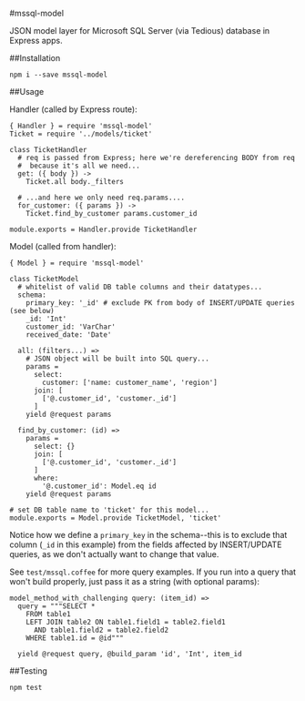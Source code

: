 #mssql-model

JSON model layer for Microsoft SQL Server (via Tedious) database in Express
apps.

##Installation

`npm i --save mssql-model`

##Usage

Handler (called by Express route):
```
{ Handler } = require 'mssql-model'
Ticket = require '../models/ticket'

class TicketHandler
  # req is passed from Express; here we're dereferencing BODY from req
  #  because it's all we need...
  get: ({ body }) ->
    Ticket.all body._filters

  # ...and here we only need req.params....
  for_customer: ({ params }) ->
    Ticket.find_by_customer params.customer_id

module.exports = Handler.provide TicketHandler
```

Model (called from handler):
```
{ Model } = require 'mssql-model'

class TicketModel
  # whitelist of valid DB table columns and their datatypes...
  schema:
    primary_key: '_id' # exclude PK from body of INSERT/UPDATE queries (see below)
    _id: 'Int'
    customer_id: 'VarChar'
    received_date: 'Date'

  all: (filters...) =>
    # JSON object will be built into SQL query...
    params =
      select:
        customer: ['name: customer_name', 'region']
      join: [
        ['@.customer_id', 'customer._id']
      ]
    yield @request params

  find_by_customer: (id) =>
    params =
      select: {}
      join: [
        ['@.customer_id', 'customer._id']
      ]
      where:
        '@.customer_id': Model.eq id
    yield @request params

# set DB table name to 'ticket' for this model...
module.exports = Model.provide TicketModel, 'ticket'
```

Notice how we define a `primary_key` in the schema--this is to exclude that
column (`_id` in this example) from the fields affected by INSERT/UPDATE
queries, as we don't actually want to change that value.

See `test/mssql.coffee` for more query examples. If you run into a query that
won't build properly, just pass it as a string (with optional params):

```
model_method_with_challenging query: (item_id) =>
  query = """SELECT *
    FROM table1
    LEFT JOIN table2 ON table1.field1 = table2.field1
      AND table1.field2 = table2.field2
    WHERE table1.id = @id"""

  yield @request query, @build_param 'id', 'Int', item_id
```

##Testing

`npm test`

